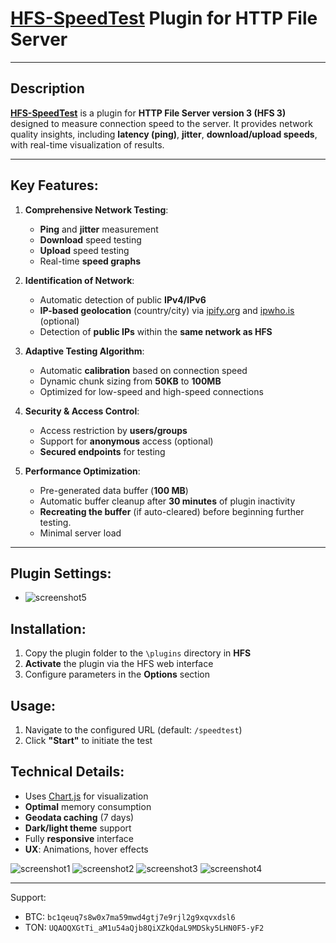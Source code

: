 # [HFS-SpeedTest](../../releases/) Plugin for HTTP File Server

---

## **Description**
[**HFS-SpeedTest**](../../releases/) is a plugin for **HTTP File Server version 3 (HFS 3)** designed to measure connection speed to the server. It provides network quality insights, including **latency (ping)**, **jitter**, **download/upload speeds**, with real-time visualization of results.

---

## **Key Features**:
1. **Comprehensive Network Testing**:
   - **Ping** and **jitter** measurement
   - **Download** speed testing
   - **Upload** speed testing
   - Real-time **speed graphs**

2. **Identification of Network**:
   - Automatic detection of public **IPv4/IPv6**
   - **IP-based geolocation** (country/city) via [ipify.org](https://www.ipify.org) and [ipwho.is](https://ipwho.is) (optional)
   - Detection of **public IPs** within the **same network as HFS**

3. **Adaptive Testing Algorithm**:
   - Automatic **calibration** based on connection speed
   - Dynamic chunk sizing from **50KB** to **100MB**
   - Optimized for low-speed and high-speed connections

4. **Security & Access Control**:
   - Access restriction by **users/groups**
   - Support for **anonymous** access (optional)
   - **Secured endpoints** for testing

5. **Performance Optimization**:
   - Pre-generated data buffer (**100 MB**)
   - Automatic buffer cleanup after **30 minutes** of plugin inactivity
   - **Recreating the buffer** (if auto-cleared) before beginning further testing.
   - Minimal server load

---

## **Plugin Settings**:
   - ![screenshot5](../../blob/main/screenshots/screenshot5.jpg)

## **Installation**:
1. Copy the plugin folder to the `\plugins` directory in **HFS**
2. **Activate** the plugin via the HFS web interface
3. Configure parameters in the **Options** section

## **Usage**:
1. Navigate to the configured URL (default: `/speedtest`)
2. Click **"Start"** to initiate the test

## **Technical Details**:
- Uses [Chart.js](https://github.com/chartjs/Chart.js) for visualization
- **Optimal** memory consumption
- **Geodata caching** (7 days)
- **Dark/light theme** support
- Fully **responsive** interface
- **UX**: Animations, hover effects

![screenshot1](../../blob/main/screenshots/screenshot1.jpg)
![screenshot2](../../blob/main/screenshots/screenshot2.jpg)
![screenshot3](../../blob/main/screenshots/screenshot3.jpg)
![screenshot4](../../blob/main/screenshots/screenshot4.jpg)

---
Support:
* BTC: `bc1qeuq7s8w0x7ma59mwd4gtj7e9rjl2g9xqvxdsl6`
* TON: `UQAOQXGtTi_aM1u54aQjb8QiXZkQdaL9MDSky5LHN0F5-yF2`
